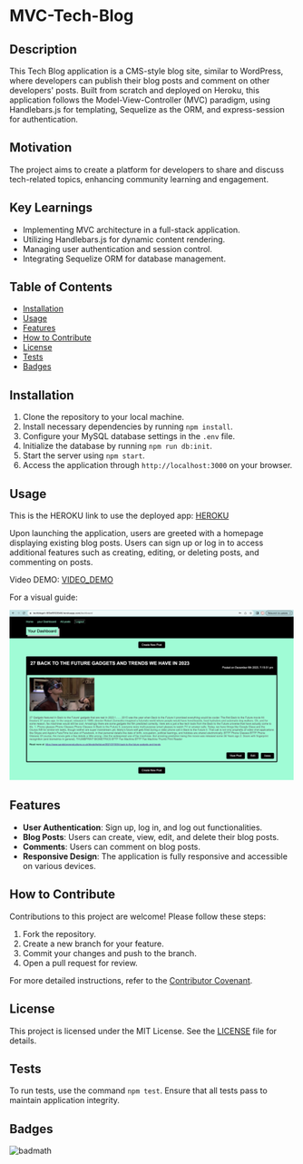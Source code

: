# MVC-Tech-Blog

## Description

This Tech Blog application is a CMS-style blog site, similar to WordPress, where developers can publish their blog posts and comment on other developers' posts. Built from scratch and deployed on Heroku, this application follows the Model-View-Controller (MVC) paradigm, using Handlebars.js for templating, Sequelize as the ORM, and express-session for authentication.

## Motivation

The project aims to create a platform for developers to share and discuss tech-related topics, enhancing community learning and engagement.

## Key Learnings

- Implementing MVC architecture in a full-stack application.
- Utilizing Handlebars.js for dynamic content rendering.
- Managing user authentication and session control.
- Integrating Sequelize ORM for database management.

## Table of Contents

- [Installation](#installation)
- [Usage](#usage)
- [Features](#features)
- [How to Contribute](#how-to-contribute)
- [License](#license)
- [Tests](#tests)
- [Badges](#badges)

## Installation

1. Clone the repository to your local machine.
2. Install necessary dependencies by running `npm install`.
3. Configure your MySQL database settings in the `.env` file.
4. Initialize the database by running `npm run db:init`.
5. Start the server using `npm start`.
6. Access the application through `http://localhost:3000` on your browser.

## Usage

This is the HEROKU link to use the deployed app: [HEROKU](https://techblogch-9f3ef9103546.herokuapp.com/) 

Upon launching the application, users are greeted with a homepage displaying existing blog posts. Users can sign up or log in to access additional features such as creating, editing, or deleting posts, and commenting on posts.

Video DEMO:
[VIDEO_DEMO](https://youtu.be/P6-8TtZ8Yrs) 

For a visual guide:

<img src="/public/Screenshot2.png" alt="Home Page" height="300">

## Features

- **User Authentication**: Sign up, log in, and log out functionalities.
- **Blog Posts**: Users can create, view, edit, and delete their blog posts.
- **Comments**: Users can comment on blog posts.
- **Responsive Design**: The application is fully responsive and accessible on various devices.

## How to Contribute

Contributions to this project are welcome! Please follow these steps:

1. Fork the repository.
2. Create a new branch for your feature.
3. Commit your changes and push to the branch.
4. Open a pull request for review.

For more detailed instructions, refer to the [Contributor Covenant](https://www.contributor-covenant.org/).

## License

This project is licensed under the MIT License. See the [LICENSE](LICENSE.md) file for details.

## Tests

To run tests, use the command `npm test`. Ensure that all tests pass to maintain application integrity.

## Badges

![badmath](https://img.shields.io/github/languages/top/lernantino/badmath)


